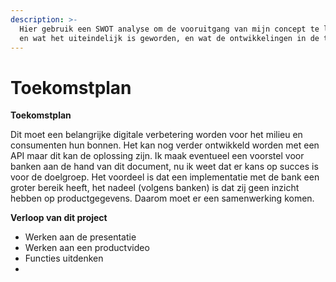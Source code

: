 ```yaml
---
description: >-
  Hier gebruik een SWOT analyse om de vooruitgang van mijn concept te laten zien
  en wat het uiteindelijk is geworden, en wat de ontwikkelingen in de toekomst
---
```


# Toekomstplan

**Toekomstplan**&#x20;

Dit moet een belangrijke digitale verbetering worden voor het milieu en consumenten hun bonnen. Het kan nog verder ontwikkeld worden met een API maar dit kan de oplossing zijn. Ik maak eventueel een voorstel voor banken aan de hand van dit document, nu ik weet dat er kans op succes is voor de doelgroep. Het voordeel is dat een implementatie met de bank een groter bereik heeft, het nadeel (volgens banken) is dat zij geen inzicht hebben op productgegevens. Daarom moet er een samenwerking komen.&#x20;

**Verloop van dit project**

* Werken aan de presentatie
* Werken aan een productvideo
* Functies uitdenken
*

